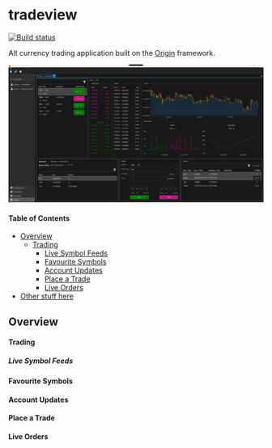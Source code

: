 # tradeview

[![Build status](https://ci.appveyor.com/api/projects/status/lsf9kuf5p93wvr0p/branch/master?svg=true)](https://ci.appveyor.com/project/grantcolley/tradeview/branch/master)

Alt currency trading application built on the [Origin](https://github.com/grantcolley/origin) framework.

![Alt text](/README-images/tradeview.PNG?raw=true "Trade View")

#### Table of Contents
* [Overview](#overview)
  * [Trading](#trading)  
    * [Live Symbol Feeds](#live-symbol-feeds)
    * [Favourite Symbols](#favourite-symbols)
    * [Account Updates](#account)
    * [Place a Trade](#place-a-trade)
    * [Live Orders](#live-orders)
* [Other stuff here](#other-stuff-here)

## Overview

#### Trading

##### Live Symbol Feeds

#### Favourite Symbols

#### Account Updates

#### Place a Trade

#### Live Orders
